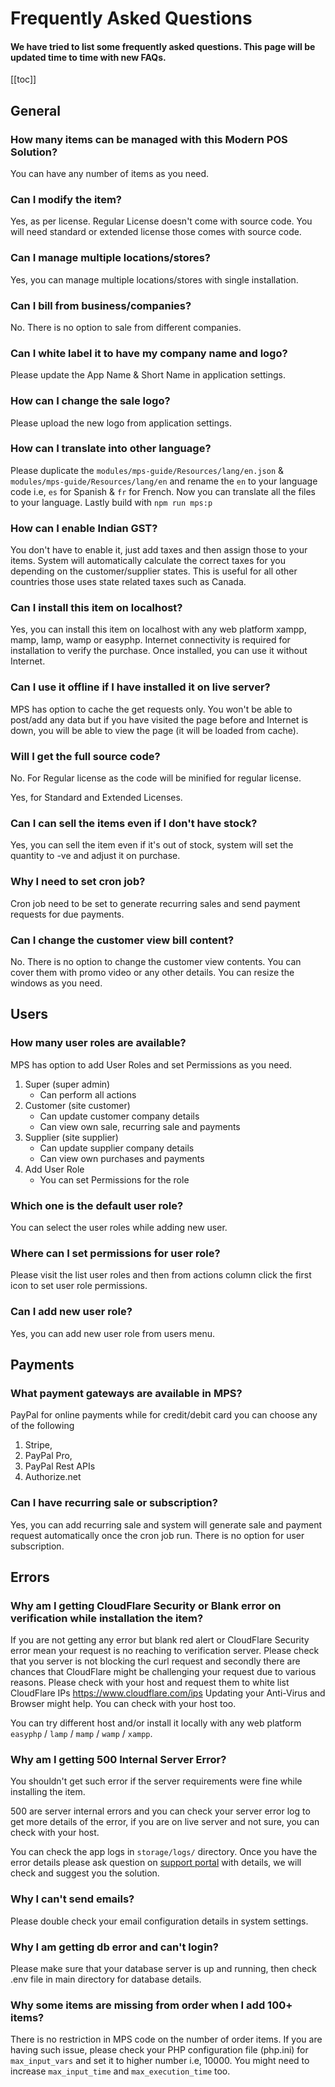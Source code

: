 # Frequently Asked Questions

#### We have tried to list some frequently asked questions. This page will be updated time to time with new FAQs.

[[toc]]

## General

### How many items can be managed with this Modern POS Solution?

You can have any number of items as you need.

### Can I modify the item?

Yes, as per license. Regular License doesn't come with source code. You will need standard or extended license those comes with source code.

### Can I manage multiple locations/stores?

Yes, you can manage multiple locations/stores with single installation.

### Can I bill from business/companies?

No. There is no option to sale from different companies.

### Can I white label it to have my company name and logo?

Please update the App Name & Short Name in application settings.

### How can I change the sale logo?

Please upload the new logo from application settings.

### How can I translate into other language?

Please duplicate the `modules/mps-guide/Resources/lang/en.json` & `modules/mps-guide/Resources/lang/en` and rename the `en` to your language code i.e, `es` for Spanish & `fr` for French. Now you can translate all the files to your language. Lastly build with `npm run mps:p`

### How can I enable Indian GST?

You don't have to enable it, just add taxes and then assign those to your items. System will automatically calculate the correct taxes for you depending on the customer/supplier states. This is useful for all other countries those uses state related taxes such as Canada.

### Can I install this item on localhost?

Yes, you can install this item on localhost with any web platform xampp, mamp, lamp, wamp or easyphp. Internet connectivity is required for installation to verify the purchase. Once installed, you can use it without Internet.

### Can I use it offline if I have installed it on live server?

MPS has option to cache the get requests only. You won't be able to post/add any data but if you have visited the page before and Internet is down, you will be able to view the page (it will be loaded from cache).

### Will I get the full source code?

No. For Regular license as the code will be minified for regular license.

Yes, for Standard and Extended Licenses.

### Can I can sell the items even if I don't have stock?

Yes, you can sell the item even if it's out of stock, system will set the quantity to -ve and adjust it on purchase.

### Why I need to set cron job?

Cron job need to be set to generate recurring sales and send payment requests for due payments.

### Can I change the customer view bill content?

No. There is no option to change the customer view contents. You can cover them with promo video or any other details. You can resize the windows as you need.

## Users

### How many user roles are available?

MPS has option to add User Roles and set Permissions as you need.

1.  Super (super admin)
    - Can perform all actions
2.  Customer (site customer)
    - Can update customer company details
    - Can view own sale, recurring sale and payments
3.  Supplier (site supplier)
    - Can update supplier company details
    - Can view own purchases and payments
4.  Add User Role
    - You can set Permissions for the role

### Which one is the default user role?

You can select the user roles while adding new user.

### Where can I set permissions for user role?

Please visit the list user roles and then from actions column click the first icon to set user role permissions.

### Can I add new user role?

Yes, you can add new user role from users menu.

## Payments

### What payment gateways are available in MPS?

PayPal for online payments while for credit/debit card you can choose any of the following

1. Stripe,
2. PayPal Pro,
3. PayPal Rest APIs
4. Authorize.net

### Can I have recurring sale or subscription?

Yes, you can add recurring sale and system will generate sale and payment request automatically once the cron job run. There is no option for user subscription.

## Errors

### Why am I getting CloudFlare Security or Blank error on verification while installation the item?

If you are not getting any error but blank red alert or CloudFlare Security error mean your request is no reaching to verification server. Please check that you server is not blocking the curl request and secondly there are chances that CloudFlare might be challenging your request due to various reasons. Please check with your host and request them to white list CloudFlare IPs https://www.cloudflare.com/ips Updating your Anti-Virus and Browser might help. You can check with your host too.

You can try different host and/or install it locally with any web platform `easyphp` / `lamp` / `mamp` / `wamp` / `xampp`.

### Why am I getting 500 Internal Server Error?

You shouldn't get such error if the server requirements were fine while installing the item.

500 are server internal errors and you can check your server error log to get more details of the error, if you are on live server and not sure, you can check with your host.

You can check the app logs in `storage/logs/` directory. Once you have the error details please ask question on [support portal](https://tecdiary.net/support) with details, we will check and suggest you the solution.

### Why I can't send emails?

Please double check your email configuration details in system settings.

### Why I am getting db error and can't login?

Please make sure that your database server is up and running, then check .env file in main directory for database details.

### Why some items are missing from order when I add 100+ items?

There is no restriction in MPS code on the number of order items. If you are having such issue, please check your PHP configuration file (php.ini) for `max_input_vars` and set it to higher number i.e, 10000. You might need to increase `max_input_time` and `max_execution_time` too.
